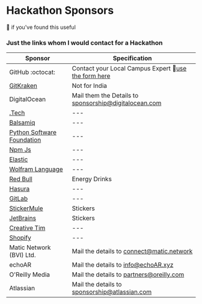 # Hackathon Sponsors
:star2: if you've found this useful
### Just the links whom I would contact for a Hackathon     
Sponsor|Specification
-------|------
GitHub :octocat:|Contact your Local Campus Expert :triangular_flag_on_post:[use the form here](https://airtable.com/shrjNunEV6tC0SXqY) 
[GitKraken](https://www.gitkraken.com/contact)|Not for India  
DigitalOcean|Mail them the Details to sponsorship@digitalocean.com
[.Tech](https://get.tech/hackathons) | ---
 [Balsamiq](https://balsamiq.com/givingback/sponsorships/apply/)|---
 [Python Software Foundation](https://www.python.org/psf/grants/)|---
 [Npm Js](https://www.surveymonkey.com/r/npmsponsorshiprequests)|---
 [Elastic](https://www.elastic.co/community/meetups/already-hosting-meetup-in-a-box)|---
 [Wolfram Language](https://www.wolfram.com/hackathons/sponsor-request/)|---
 [Red Bull](https://energydrink.redbull.com/contact-sponsorship)| Energy Drinks
 [Hasura](https://hasura.io/community)|---
 [GitLab](https://about.gitlab.com/community/sponsorship/)|---
 [StickerMule](https://www.stickermule.com/support/will-you-sponsor-my-organization)|Stickers
 [JetBrains](https://www.jetbrains.com/community/support/sponsorship_request.html)|Stickers
 [Creative Tim](https://www.creative-tim.com/sponsorships)|---
[Shopify](https://www.shopify.in/sponsorships)|---
Matic Network (BVI) Ltd.| Mail the details to connect@matic.network
echoAR | Mail the details to info@echoAR.xyz
O'Reilly Media | Mail the details to partners@oreilly.com
Atlassian | Mail the details to sponsorship@atlassian.com


